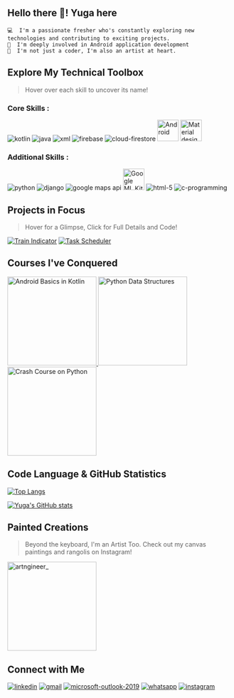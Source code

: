 ## Hello there 👋! Yuga here

```
💻  I'm a passionate fresher who's constantly exploring new technologies and contributing to exciting projects.
📱  I'm deeply involved in Android application development
🎨  I'm not just a coder, I'm also an artist at heart.
```
## Explore My Technical Toolbox
> Hover over each skill to uncover its name!

### Core Skills :

![kotlin](https://user-images.githubusercontent.com/94210466/176880688-46732008-93f7-4fd6-8177-286f566d50df.svg "Kotlin")
![java](https://user-images.githubusercontent.com/94210466/176880691-4ab9e925-6394-436f-861e-5958410a6cc2.svg "JAVA")
![xml](https://user-images.githubusercontent.com/94210466/176882996-7df75494-3edd-483a-8800-5ef39ca4369b.png "XML")
![firebase](https://github.com/1405yuga/1405yuga/assets/82303711/7f1eb9f8-2d92-4f40-80f2-a77fd5a6ad99 "Firebase")
![cloud-firestore](https://user-images.githubusercontent.com/94210466/176891077-0c14f0da-93cb-4d77-a3d2-bb5290d887ee.svg "Cloud-Firestore")
<img src = "https://github.com/1405yuga/1405yuga/assets/82303711/98e8d621-0cd7-49d6-9538-64e78096773b" width = "48" height = "48" title = "Android">
<img src = "https://github.com/1405yuga/1405yuga/assets/82303711/9cb21027-9b3b-42de-9fef-d8777b541d8f" width = "48" height = "48" title = "Material design">

### Additional Skills :

![python](https://user-images.githubusercontent.com/94210466/176882150-a2db58bd-4895-407d-bd0b-dcf5d1cd915b.svg "python")
![django](https://github.com/1405yuga/1405yuga/assets/82303711/57333006-acc2-46fe-98ff-427d55ceefac "Django")
![google maps api](https://github.com/1405yuga/1405yuga/assets/82303711/2b3f7968-abca-4860-b1f5-18e3e736c45c "Google Maps API")
<img src = "https://github.com/1405yuga/1405yuga/assets/82303711/2085b811-fd9f-412f-8326-8c54bef46563" width = "48" height = "48" title = "Google ML Kit">
![html-5](https://user-images.githubusercontent.com/94210466/176882240-678b5588-a0cb-474f-902d-072ecd037965.svg "HTML-5")
![c-programming](https://user-images.githubusercontent.com/94210466/176883523-e7b53dfd-c053-463b-8785-129a6c82a2fa.svg "C/C++ programming")

## Projects in Focus
>Hover for a Glimpse, Click for Full Details and Code!

[![Train Indicator](https://github.com/1405yuga/Train-Indicator/assets/82303711/8e28307a-fcef-4de2-b712-ed9f131dd2ac "[Train Indicator] - This is the android application which plots the railway stations of Mumbai local with the status of the station i.e Fast station or Slow station.")](https://github.com/1405yuga/Train-Indicator)
[![Task Scheduler](https://github.com/1405yuga/Task-Scheduler/assets/82303711/d09dc167-aff9-4863-a250-2c072896fab0 "[Task Scheduler] - This is the android application where one can add tasks and date which will be displayed on the screen.")](https://github.com/1405yuga/Task-Scheduler)

## Courses I've Conquered

<a href ="https://g.dev/Yuga_Vasaikar">
<img 
    src="https://developer.android.com/static/images/hero-assets/android-basics-kotlin.svg",
    height=200,
    title="Android Basics in Kotlin">
</a>

<a href ="https://www.coursera.org/account/accomplishments/verify/2HNZMCSRB3V7">
<img 
    src="https://github.com/1405yuga/1405yuga/assets/82303711/bc27d20d-2dcb-441d-bf4a-b2b0cfc93bc3",
    height=200,
    title="Python Data Structures">
</a>

<a href ="https://www.coursera.org/account/accomplishments/verify/GTJSZ6VAZJTM">
<img 
    src="https://github.com/1405yuga/1405yuga/assets/82303711/bc27d20d-2dcb-441d-bf4a-b2b0cfc93bc3",
    height=200,
    title="Crash Course on Python">
</a>

## Code Language & GitHub Statistics

[![Top Langs](https://github-readme-stats.vercel.app/api/top-langs/?username=1405yuga&layout=compact)](https://github.com/1405yuga/github-readme-stats)

[![Yuga's GitHub stats](https://github-readme-stats.vercel.app/api?username=1405yuga&hide=stars,prs,issues,contribs&show_icons=true)](https://github.com/1405yuga/github-readme-stats)

## Painted Creations
> Beyond the keyboard, I'm an Artist Too. Check out my canvas paintings and rangolis on Instagram!

<a href ="https://www.instagram.com/artngineer_/">
<img 
    src="https://github.com/1405yuga/1405yuga/assets/82303711/0a59f207-b1f4-4707-97f9-225114436208",
    height=200,
    title="artngineer_">
</a>

## Connect with Me 

[![linkedin](https://github.com/1405yuga/1405yuga/assets/82303711/4ae6f75d-f78f-4cc7-b558-0f7012dda35f "LinkedIn")](https://www.linkedin.com/in/yuga-ganesh-vasaikar/)
[![gmail](https://user-images.githubusercontent.com/94210466/176989132-d3aea8a4-f425-4977-a3e2-e6daf569a140.svg "Gmail")](mailto:yugav2001@gmail.com)
[![microsoft-outlook-2019](https://user-images.githubusercontent.com/94210466/176989190-9e24774d-fb09-412b-af19-2f594b53a5a3.svg "Outlook")](mailto:yugav2001@outlook.com)
[![whatsapp](https://user-images.githubusercontent.com/94210466/176989471-2df5e9f0-0edd-4a1a-ba0a-a169b7ec612b.svg "Whatsapp")](https://wa.me/919307156651)
[![instagram](https://user-images.githubusercontent.com/94210466/176988556-79d612d7-6ed2-4b48-ac2e-71f1c14422b4.svg "Instagram")](https://www.instagram.com/artngineer_/)


